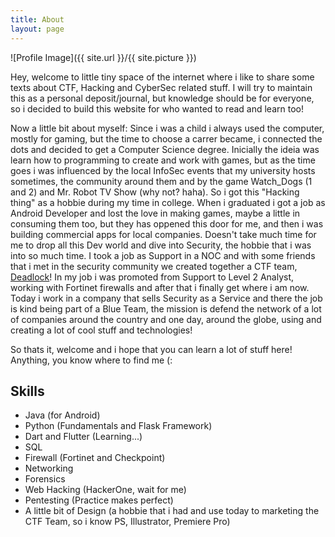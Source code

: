 ```yaml
---
title: About
layout: page
---
```

![Profile Image]({{ site.url }}/{{ site.picture }})

<p>Hey, welcome to little tiny space of the internet where i like to share some texts about CTF, Hacking and CyberSec related stuff. I will try to maintain this as a personal deposit/journal, but knowledge should be for everyone, so i decided to build this website for who wanted to read and learn too! </p>

<p>Now a little bit about myself: Since i was a child i always used the computer, mostly for gaming, but the time to choose a carrer became, i connected the dots and decided to get a Computer Science degree. Inicially the ideia was learn how to programming to create and work with games, but as the time goes i was influenced by the local InfoSec events that my university hosts sometimes, the community around them and by the game Watch_Dogs (1 and 2) and Mr. Robot TV Show (why not? haha). So i got this "Hacking thing" as a hobbie during my time in college. When i graduated i got a job as Android Developer and lost the love in making games, maybe a little in consuming them too, but they has oppened this door for me, and then i was building commercial apps for local companies. Doesn't take much time for me to drop all this Dev world and dive into Security, the hobbie that i was into so much time. I took a job as Support in a NOC and with some friends that i met in the security community we created together a CTF team, <a href="https://deadlock.team">Deadlock</a>! In my job i was promoted from Support to Level 2 Analyst, working with Fortinet firewalls and after that i finally get where i am now. Today i work in a company that sells Security as a Service and there the job is kind being part of a Blue Team, the mission is defend the network of a lot of companies around the country and one day, around the globe, using and creating a lot of cool stuff and technologies!</p>

<p>So thats it, welcome and i hope that you can learn a lot of stuff here! Anything, you know where to find me (:</p>

<h2>Skills</h2>

<ul class="skill-list">
	<li>Java (for Android)</li>
	<li>Python (Fundamentals and Flask Framework)</li>
	<li>Dart and Flutter (Learning...)</li>
	<li>SQL</li>
	<li>Firewall (Fortinet and Checkpoint)</li>
	<li>Networking </li>
	<li>Forensics </li>
	<li>Web Hacking (HackerOne, wait for me)</li>
	<li>Pentesting (Practice makes perfect)</li>
	<li>A little bit of Design (a hobbie that i had and use today to marketing the CTF Team, so i know PS, Illustrator, Premiere Pro)</li>
</ul>

<!--
<h2>Writeups</h2>

<ul>
	<li><a href="https://github.com/">Lorem Lorem</a></li>
	<li><a href="https://github.com/">Ipsum Dolor</a></li>
	<li><a href="https://github.com/">Dolor Lorem</a></li>
</ul>
-->